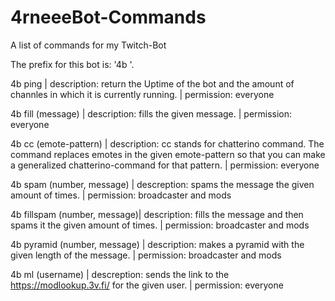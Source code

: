 # 4rneeeBot-Commands
A list of commands for my Twitch-Bot

The prefix for this bot is: '4b '.

4b ping | 
    description: return the Uptime of the bot and the amount of channles in which it is currently running. | 
    permission: everyone

4b fill (message) | 
    description: fills the given message. | 
    permission: everyone

4b cc (emote-pattern) | 
    description: cc stands for chatterino command. The command replaces emotes in the given emote-pattern so that you can make a generalized chatterino-command for that pattern. | 
    permission: everyone

4b spam (number, message) | 
    descreption: spams the message the given amount of times. | 
    permission: broadcaster and mods

4b fillspam (number, message)| 
    description: fills the message and then spams it the given amount of times. |
    permission: broadcaster and mods

4b pyramid (number, message) | 
    description: makes a pyramid with the given length of the message. | 
    permission: broadcaster and mods
    
4b ml (username) | 
    descreption: sends the link to the https://modlookup.3v.fi/ for the given user. | 
    permission: everyone
